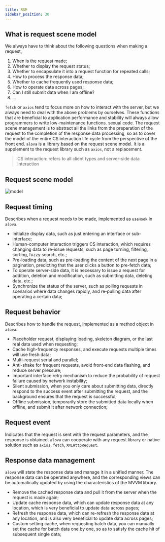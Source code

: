 ```yaml
---
title: RSM
sidebar_position: 30
---
```


## What is request scene model

We always have to think about the following questions when making a request,

1. When is the request made;
2. Whether to display the request status;
3. Whether to encapsulate it into a request function for repeated calls;
4. How to process the response data;
5. Whether to cache frequently used response data;
6. How to operate data across pages;
7. Can I still submit data when I am offline?
8. ...

`fetch` or `axios` tend to focus more on how to interact with the server, but we always need to deal with the above problems by ourselves. These functions that are beneficial to application performance and stability will always allow programmers to write low-maintenance functions. sexual code. The request scene management is to abstract all the links from the preparation of the request to the completion of the response data processing, so as to cover the model of the entire CS interaction life cycle from the perspective of the front end. `alova` is a library based on the request scene model. It is a supplement to the request library such as `axios`, not a replacement.

> CS interaction: refers to all client types and server-side data interaction

## Request scene model

![model](https://user-images.githubusercontent.com/29848971/185773573-761b6153-9e6c-42df-b0b7-beddd405833c.png)

## Request timing

Describes when a request needs to be made, implemented as `useHook` in `alova`.

- Initialize display data, such as just entering an interface or sub-interface;
- Human-computer interaction triggers CS interaction, which requires changing data to re-issue requests, such as page turning, filtering, sorting, fuzzy search, etc.;
- Pre-loading data, such as pre-loading the content of the next page in a pagination, predicting that the user clicks a button to pre-fetch data;
- To operate server-side data, it is necessary to issue a request for addition, deletion and modification, such as submitting data, deleting data, etc.;
- Synchronize the status of the server, such as polling requests in scenarios where data changes rapidly, and re-pulling data after operating a certain data;

## Request behavior

Describes how to handle the request, implemented as a method object in `alova`.

- Placeholder request, displaying loading, skeleton diagram, or the last real data used when requesting;
- Cache high-frequency responses, and execute requests multiple times will use fresh data;
- Multi-request serial and parallel;
- Anti-shake for frequent requests, avoid front-end data flashing, and reduce server pressure;
- Important interface retry mechanism to reduce the probability of request failure caused by network instability;
- Silent submission, when you only care about submitting data, directly respond to the success event after submitting the request, and the background ensures that the request is successful;
- Offline submission, temporarily store the submitted data locally when offline, and submit it after network connection;

## Request event

Indicates that the request is sent with the request parameters, and the response is obtained. `alova` can cooperate with any request library or native solution such as `axios`, `fetch`, `XMLHttpRequest`.

## Response data management

`alova` will state the response data and manage it in a unified manner. The response data can be operated anywhere, and the corresponding views can be automatically updated by using the characteristics of the MVVM library.

- Remove the cached response data and pull it from the server when the request is made again;
- Update cache response data, which can update response data at any location, which is very beneficial to update data across pages;
- Refresh the response data, which can re-refresh the response data at any location, and is also very beneficial to update data across pages;
- Custom setting cache, when requesting batch data, you can manually set the cache for batch data one by one, so as to satisfy the cache hit of subsequent single data;
